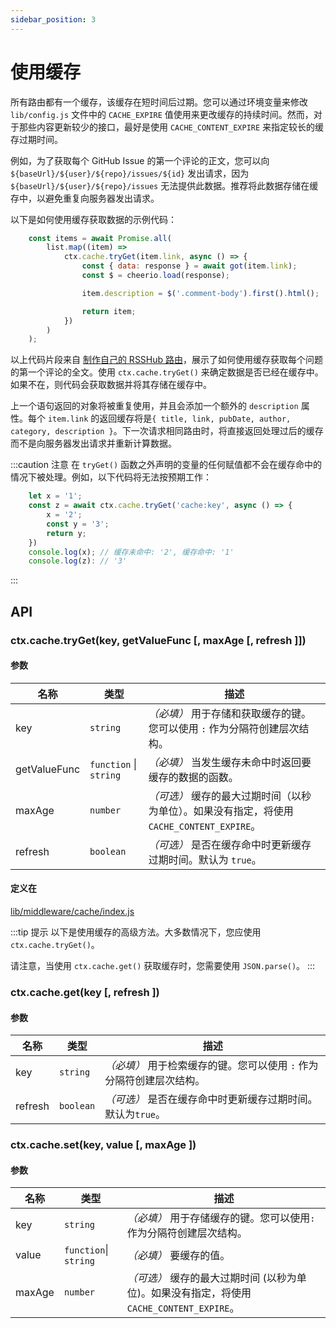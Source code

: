 ```yaml
---
sidebar_position: 3
---
```


# 使用缓存

所有路由都有一个缓存，该缓存在短时间后过期。您可以通过环境变量来修改 `lib/config.js` 文件中的 `CACHE_EXPIRE` 值使用来更改缓存的持续时间。然而，对于那些内容更新较少的接口，最好是使用 `CACHE_CONTENT_EXPIRE` 来指定较长的缓存过期时间。

例如，为了获取每个 GitHub Issue 的第一个评论的正文，您可以向 `${baseUrl}/${user}/${repo}/issues/${id}` 发出请求，因为 `${baseUrl}/${user}/${repo}/issues` 无法提供此数据。推荐将此数据存储在缓存中，以避免重复向服务器发出请求。

以下是如何使用缓存获取数据的示例代码：

```js
    const items = await Promise.all(
        list.map((item) =>
            ctx.cache.tryGet(item.link, async () => {
                const { data: response } = await got(item.link);
                const $ = cheerio.load(response);

                item.description = $('.comment-body').first().html();

                return item;
            })
        )
    );
```

以上代码片段来自 [制作自己的 RSSHub 路由](/zh/joinus/new-rss/start-code)，展示了如何使用缓存获取每个问题的第一个评论的全文。使用 `ctx.cache.tryGet()` 来确定数据是否已经在缓存中。如果不在，则代码会获取数据并将其存储在缓存中。

上一个语句返回的对象将被重复使用，并且会添加一个额外的 `description` 属性。每个 `item.link` 的返回缓存将是`{ title, link, pubDate, author, category, description }`。下一次请求相同路由时，将直接返回处理过后的缓存而不是向服务器发出请求并重新计算数据。

:::caution 注意
在 `tryGet()` 函数之外声明的变量的任何赋值都不会在缓存命中的情况下被处理。例如，以下代码将无法按预期工作：

```js
    let x = '1';
    const z = await ctx.cache.tryGet('cache:key', async () => {
        x = '2';
        const y = '3';
        return y;
    })
    console.log(x); // 缓存未命中: '2', 缓存命中: '1'
    console.log(z): // '3'
```

:::

## API

### ctx.cache.tryGet(key, getValueFunc \[, maxAge \[, refresh ]])

#### 参数

| 名称         | 类型                   | 描述                                                                                       |
| ------------ | ---------------------- | ------------------------------------------------------------------------------------------ |
| key          | `string`               | *（必填）* 用于存储和获取缓存的键。您可以使用 `:` 作为分隔符创建层次结构。                 |
| getValueFunc | `function` \| `string` | *（必填）* 当发生缓存未命中时返回要缓存的数据的函数。                                      |
| maxAge       | `number`               | *（可选）* 缓存的最大过期时间（以秒为单位）。如果没有指定，将使用 `CACHE_CONTENT_EXPIRE`。 |
| refresh      | `boolean`              | *（可选）* 是否在缓存命中时更新缓存过期时间。默认为 `true`。                               |

#### 定义在

[lib/middleware/cache/index.js](https://github.com/DIYgod/RSSHub/blob/master/lib/middleware/cache/index.js#L58)

:::tip 提示
以下是使用缓存的高级方法。大多数情况下，您应使用 `ctx.cache.tryGet()`。

请注意，当使用 `ctx.cache.get()` 获取缓存时，您需要使用 `JSON.parse()`。
:::

### ctx.cache.get(key \[, refresh ])

#### 参数

| 名称    | 类型      | 描述                                                                 |
| ------- | --------- | -------------------------------------------------------------------- |
| key     | `string`  | *（必填）* 用于检索缓存的键。您可以使用 `:` 作为分隔符创建层次结构。 |
| refresh | `boolean` | *（可选）* 是否在缓存命中时更新缓存过期时间。默认为`true`。          |

### ctx.cache.set(key, value \[, maxAge ])

#### 参数

| 名称   | 类型                  | 描述                                                                                      |
| ------ | --------------------- | ----------------------------------------------------------------------------------------- |
| key    | `string`              | *（必填）* 用于存储缓存的键。您可以使用`:`作为分隔符创建层次结构。                        |
| value  | `function`\| `string` | *（必填）* 要缓存的值。                                                                   |
| maxAge | `number`              | *（可选）* 缓存的最大过期时间 (以秒为单位)。如果没有指定，将使用 `CACHE_CONTENT_EXPIRE`。 |
